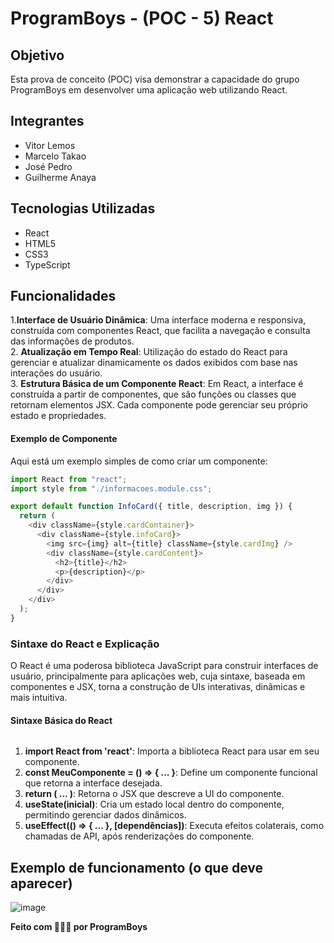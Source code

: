 # ProgramBoys - (POC - 5) React

## Objetivo
Esta prova de conceito (POC) visa demonstrar a capacidade do grupo ProgramBoys em desenvolver uma aplicação web utilizando React.

## Integrantes
- Vitor Lemos
- Marcelo Takao
- José Pedro
- Guilherme Anaya

## Tecnologias Utilizadas
- React
- HTML5
- CSS3
- TypeScript

## Funcionalidades

1.**Interface de Usuário Dinâmica**:
Uma interface moderna e responsiva, construída com componentes React, que facilita a navegação e consulta das informações de produtos. <br>
2. **Atualização em Tempo Real**:
Utilização do estado do React para gerenciar e atualizar dinamicamente os dados exibidos com base nas interações do usuário. <br>
3. **Estrutura Básica de um Componente React**:
Em React, a interface é construída a partir de componentes, que são funções ou classes que retornam elementos JSX. Cada componente pode gerenciar seu próprio estado e propriedades. <br>

#### Exemplo de Componente
Aqui está um exemplo simples de como criar um componente: 
```TypeScript
import React from "react";
import style from "./informacoes.module.css";

export default function InfoCard({ title, description, img }) {
  return (
    <div className={style.cardContainer}>
      <div className={style.infoCard}>
        <img src={img} alt={title} className={style.cardImg} />
        <div className={style.cardContent}>
          <h2>{title}</h2>
          <p>{description}</p>
        </div>
      </div>
    </div>
  );
}

```

### Sintaxe do React e Explicação
O React é uma poderosa biblioteca JavaScript para construir interfaces de usuário, principalmente para aplicações web, cuja sintaxe, baseada em componentes e JSX, torna a construção de UIs interativas, dinâmicas e mais intuitiva.



#### Sintaxe Básica do React

```TypeScript

```

1. **import React from 'react'**: Importa a biblioteca React para usar em seu componente.
2. **const MeuComponente = () => { ... }**: Define um componente funcional que retorna a interface desejada.
3. **return ( ... )**: Retorna o JSX que descreve a UI do componente.
4. **useState(inicial)**: Cria um estado local dentro do componente, permitindo gerenciar dados dinâmicos.
5. **useEffect(() => { ... }, [dependências])**: Executa efeitos colaterais, como chamadas de API, após renderizações do componente.


## Exemplo de funcionamento (o que deve aparecer)

![image](https://github.com/user-attachments/assets/c8864bb4-e1f0-48f1-8618-6ba0a46e5f68)


**Feito com 🔺🔺🔺 por ProgramBoys**
```
